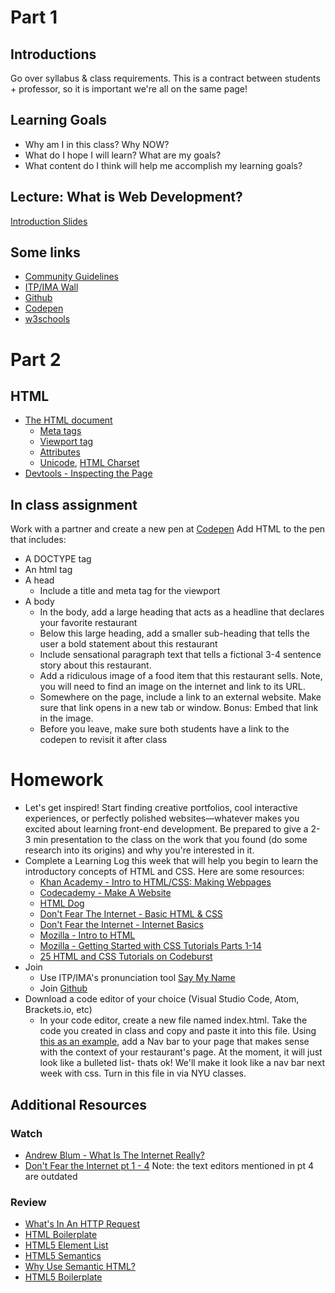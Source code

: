 # Part 1

## Introductions

Go over syllabus & class requirements. This is a contract between students + professor, so it is important we're all on the same page!

## Learning Goals

* Why am I in this class? Why NOW?
* What do I hope I will learn? What are my goals?
* What content do I think will help me accomplish my learning goals?

## Lecture: What is Web Development?

[Introduction Slides](https://docs.google.com/presentation/d/1TopvU9msiomXmC6m0DDSg0Oy3W669TZjBBCZ2wAnv7o/edit?usp=sharing)

## Some links


* [Community Guidelines](https://community.itp.io/community_statement)
* [ITP/IMA Wall](https://itp.nyu.edu/people/wall/)
* [Github](https://github.com/)
* [Codepen](https://codepen.io/pen/)
* [w3schools](https://www.w3schools.com/)

# Part 2

## HTML

* [The HTML document](https://www.w3schools.com/tags/tag_doctype.asp)
  * [Meta tags](https://www.w3schools.com/tags/tag_meta.asp)
  * [Viewport tag](https://www.w3schools.com/css/css_rwd_viewport.asp)
  * [Attributes](https://www.geeksforgeeks.org/html-attributes/)
  * [Unicode](https://home.unicode.org/basic-info/overview/), [HTML Charset](https://www.w3schools.com/html/html_charset.asp)
* [Devtools - Inspecting the Page](https://developers.google.com/web/tools/chrome-devtools/dom/)

## In class assignment

Work with a partner and create a new pen at [Codepen](https://codepen.io/pen/) Add HTML to the pen that includes:

* A DOCTYPE tag
* An html tag
* A head
  * Include a title and meta tag for the viewport
* A body
  * In the body, add a large heading that acts as a headline that declares your favorite restaurant
  * Below this large heading, add a smaller sub-heading that tells the user a bold statement about this restaurant
  * Include sensational paragraph text that tells a fictional 3-4 sentence story about this restaurant.
  * Add a ridiculous image of a food item that this restaurant sells. Note, you will need to find an image on the internet and link to its URL.
  * Somewhere on the page, include a link to an external website. Make sure that link opens in a new tab or window. Bonus: Embed that link in the image.
  * Before you leave, make sure both students have a link to the codepen to revisit it after class

# Homework

* Let's get inspired! Start finding creative portfolios, cool interactive experiences, or perfectly polished websites—whatever makes you excited about learning front-end development. Be prepared to give a 2-3 min presentation to the class on the work that you found (do some research into its origins) and why you're interested in it.
* Complete a Learning Log this week that will help you begin to learn the introductory concepts of HTML and CSS. Here are some resources:
  * [Khan Academy - Intro to HTML/CSS: Making Webpages](https://www.khanacademy.org/computing/computer-programming/html-css)
  * [Codecademy - Make A Website](https://www.codecademy.com/learn/make-a-website)
  * [HTML Dog](https://htmldog.com/)
  * [Don't Fear The Internet - Basic HTML & CSS](http://www.dontfeartheinternet.com/02-html/)
  * [Don't Fear the Internet - Internet Basics](http://www.dontfeartheinternet.com/01-not-tubes/)
  * [Mozilla - Intro to HTML](https://developer.mozilla.org/en-US/docs/Web/Guide/HTML/Introduction)
  * [Mozilla - Getting Started with CSS Tutorials Parts 1-14](https://developer.mozilla.org/en-US/docs/Web/Guide/CSS/Getting_started)
  * [25 HTML and CSS Tutorials on Codeburst](https://codeburst.io/25-html-css-tutorials-6a864f387185)
* Join
  * Use ITP/IMA's pronunciation tool [Say My Name](https://stu.itp.nyu.edu/saymyname)
  * Join [Github](https://github.com/)
* Download a code editor of your choice (Visual Studio Code, Atom, Brackets.io, etc)
  * In your code editor, create a new file named index.html. Take the code you created in class and copy and paste it into this file. Using [this as an example](https://codepen.io/callihiggins/pen/jOEjrPQ), add a Nav bar to your page that makes sense with the context of your restaurant's page. At the moment, it will just look like a bulleted list- thats ok! We'll make it look like a nav bar next week with css. Turn in this file in via NYU classes.

## Additional Resources

### Watch
* [Andrew Blum - What Is The Internet Really?](https://www.ted.com/talks/andrew_blum_what_is_the_internet_really)
* [Don't Fear the Internet pt 1 - 4](http://www.dontfeartheinternet.com/) Note: the text editors mentioned in pt 4 are outdated

### Review
* [What's In An HTTP Request](http://rve.org.uk/dumprequest)
* [HTML Boilerplate](https://github.com/callihiggins/IMA-FE/tree/master/02_jan30_day2/HTML_Boilerplate)
* [HTML5 Element List](https://developer.mozilla.org/en-US/docs/Web/Guide/HTML/HTML5/HTML5_element_list)
* [HTML5 Semantics](http://diveintohtml5.info/semantics.html)
* [Why Use Semantic HTML?](https://css-tricks.com/why-how-and-when-to-use-semantic-html-and-aria/)
* [HTML5 Boilerplate](http://html5boilerplate.com/)
